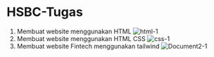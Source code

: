 # HSBC-Tugas
1. Membuat website menggunakan HTML
![html-1](https://github.com/medof1/HSBC-Tugas-Harian/assets/101329105/1c980881-132d-469e-82ef-c498284551d7)
2. Membuat website menggunakan HTML CSS
![css-1](https://github.com/medof1/HSBC-Tugas-Harian/assets/101329105/cacbfb0b-6ee1-4834-b66b-dbc1e68232d2)
3. Membuat website Fintech menggunakan tailwind
![Document2-1](https://github.com/medof1/HSBC-Tugas/assets/101329105/53b97465-0e12-4c64-8824-db96dd593df7)
